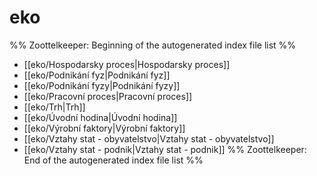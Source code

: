 # eko
%% Zoottelkeeper: Beginning of the autogenerated index file list  %%
-  [[eko/Hospodarsky proces|Hospodarsky proces]]
-  [[eko/Podnikání fyz|Podnikání fyz]]
-  [[eko/Podnikání fyzy|Podnikání fyzy]]
-  [[eko/Pracovní proces|Pracovní proces]]
-  [[eko/Trh|Trh]]
-  [[eko/Úvodní hodina|Úvodní hodina]]
-  [[eko/Výrobní faktory|Výrobní faktory]]
-  [[eko/Vztahy stat - obyvatelstvo|Vztahy stat - obyvatelstvo]]
-  [[eko/Vztahy stat - podnik|Vztahy stat - podnik]]
%% Zoottelkeeper: End of the autogenerated index file list  %%
